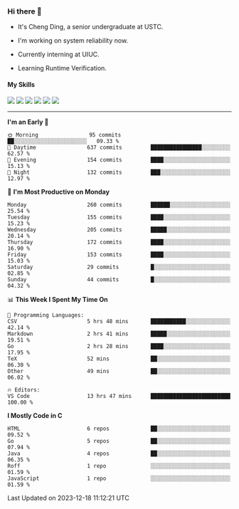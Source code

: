 ### Hi there 👋

* It's Cheng Ding, a senior undergraduate at USTC.
  
* I'm working on system reliability now.

* Currently interning at UIUC.

* Learning Runtime Verification.

#### My Skills

![](https://img.shields.io/badge/C++-65318e?logo=cplusplus&logoColor=fff)
![](https://img.shields.io/badge/Python-3e74a2?logo=python&logoColor=fff)
![](https://img.shields.io/badge/C-5654a2?logo=c&logoColor=fff)
![](https://img.shields.io/badge/Go-00aaff?logo=go&logoColor=fff)
![](https://img.shields.io/badge/Docker-0088ff?logo=docker&logoColor=fff)
![](https://img.shields.io/badge/Apache-D22128?logo=apache&logoColor=fff)

---
<!--START_SECTION:waka-->
**I'm an Early 🐤** 

```text
🌞 Morning                95 commits          ██░░░░░░░░░░░░░░░░░░░░░░░   09.33 % 
🌆 Daytime                637 commits         ████████████████░░░░░░░░░   62.57 % 
🌃 Evening                154 commits         ████░░░░░░░░░░░░░░░░░░░░░   15.13 % 
🌙 Night                  132 commits         ███░░░░░░░░░░░░░░░░░░░░░░   12.97 % 
```
📅 **I'm Most Productive on Monday** 

```text
Monday                   260 commits         ██████░░░░░░░░░░░░░░░░░░░   25.54 % 
Tuesday                  155 commits         ████░░░░░░░░░░░░░░░░░░░░░   15.23 % 
Wednesday                205 commits         █████░░░░░░░░░░░░░░░░░░░░   20.14 % 
Thursday                 172 commits         ████░░░░░░░░░░░░░░░░░░░░░   16.90 % 
Friday                   153 commits         ████░░░░░░░░░░░░░░░░░░░░░   15.03 % 
Saturday                 29 commits          █░░░░░░░░░░░░░░░░░░░░░░░░   02.85 % 
Sunday                   44 commits          █░░░░░░░░░░░░░░░░░░░░░░░░   04.32 % 
```


📊 **This Week I Spent My Time On** 

```text
💬 Programming Languages: 
CSV                      5 hrs 48 mins       ███████████░░░░░░░░░░░░░░   42.14 % 
Markdown                 2 hrs 41 mins       █████░░░░░░░░░░░░░░░░░░░░   19.51 % 
Go                       2 hrs 28 mins       ████░░░░░░░░░░░░░░░░░░░░░   17.95 % 
TeX                      52 mins             ██░░░░░░░░░░░░░░░░░░░░░░░   06.30 % 
Other                    49 mins             ██░░░░░░░░░░░░░░░░░░░░░░░   06.02 % 

🔥 Editors: 
VS Code                  13 hrs 47 mins      █████████████████████████   100.00 % 
```

**I Mostly Code in C** 

```text
HTML                     6 repos             ██░░░░░░░░░░░░░░░░░░░░░░░   09.52 % 
Go                       5 repos             ██░░░░░░░░░░░░░░░░░░░░░░░   07.94 % 
Java                     4 repos             ██░░░░░░░░░░░░░░░░░░░░░░░   06.35 % 
Roff                     1 repo              ░░░░░░░░░░░░░░░░░░░░░░░░░   01.59 % 
JavaScript               1 repo              ░░░░░░░░░░░░░░░░░░░░░░░░░   01.59 % 
```




 Last Updated on 2023-12-18 11:12:21 UTC
<!--END_SECTION:waka-->
